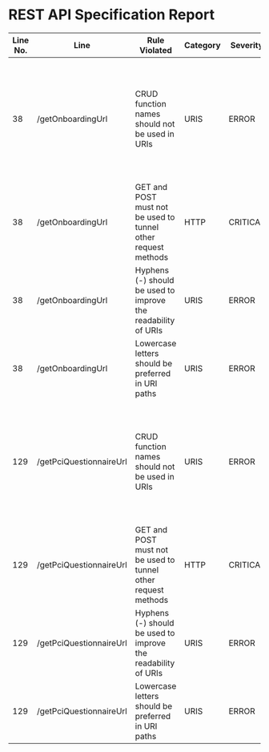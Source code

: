 REST API Specification Report
=============================
| Line No. | Line                    | Rule Violated                                                 | Category | Severity | Rule Type | Software Quality Attributes                                       | Improvement Suggestion                                                                                                             |
| -------- | ----------------------- | ------------------------------------------------------------- | -------- | -------- | --------- | ----------------------------------------------------------------- | ---------------------------------------------------------------------------------------------------------------------------------- |
| 38       | /getOnboardingUrl       | CRUD function names should not be used in URIs                | URIS     | ERROR    | STATIC    | USABILITY, MAINTAINABILITY                                        | URIS should not be used to indicate that a CRUD function (GET) is performed, instead HTTP request methods should be used for this. |
| 38       | /getOnboardingUrl       | GET and POST must not be used to tunnel other request methods | HTTP     | CRITICAL | STATIC    | MAINTAINABILITY, COMPATIBILITY, FUNCTIONAL_SUITABILITY, USABILITY | Use the appropriate HTTP request type                                                                                              |
| 38       | /getOnboardingUrl       | Hyphens (-) should be used to improve the readability of URIs | URIS     | ERROR    | STATIC    | COMPATIBILITY, MAINTAINABILITY                                    | Use hyphens to improve the readability of the segments                                                                             |
| 38       | /getOnboardingUrl       | Lowercase letters should be preferred in URI paths            | URIS     | ERROR    | STATIC    | COMPATIBILITY, MAINTAINABILITY                                    | Change uppercase letters to lowercase letters                                                                                      |
| 129      | /getPciQuestionnaireUrl | CRUD function names should not be used in URIs                | URIS     | ERROR    | STATIC    | USABILITY, MAINTAINABILITY                                        | URIS should not be used to indicate that a CRUD function (GET) is performed, instead HTTP request methods should be used for this. |
| 129      | /getPciQuestionnaireUrl | GET and POST must not be used to tunnel other request methods | HTTP     | CRITICAL | STATIC    | MAINTAINABILITY, COMPATIBILITY, FUNCTIONAL_SUITABILITY, USABILITY | Use the appropriate HTTP request type                                                                                              |
| 129      | /getPciQuestionnaireUrl | Hyphens (-) should be used to improve the readability of URIs | URIS     | ERROR    | STATIC    | COMPATIBILITY, MAINTAINABILITY                                    | Use hyphens to improve the readability of the segments                                                                             |
| 129      | /getPciQuestionnaireUrl | Lowercase letters should be preferred in URI paths            | URIS     | ERROR    | STATIC    | COMPATIBILITY, MAINTAINABILITY                                    | Change uppercase letters to lowercase letters                                                                                      |